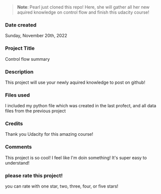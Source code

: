 >**Note**: Pearl just cloned this repo! Here, she will gather all her new aquired knowledge on control flow and finish this udacity course!
### Date created
Sunday, November 20th, 2022

### Project Title
Control flow summary

### Description
This project will use your newly aquired knowledge to post on github!

### Files used
I included my python file which was created in the last profect, and all data files from the previous project

### Credits
Thank you Udacity for this amazing course!

### Comments
This project is so cool! I feel like I'm doin something! It's super easy to understand!

### please rate this project!
you can rate with one star, two, three, four, or five stars!
